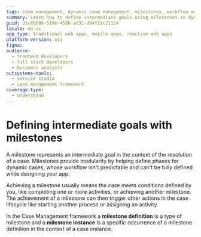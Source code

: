 ```yaml
---
tags: case management, dynamic case management, milestones, workflow management, outsystems
summary: Learn how to define intermediate goals using milestones in dynamic case management with OutSystems 11 (O11).
guid: 31c89686-510e-4586-ad31-d04f21c21154
locale: en-us
app_type: traditional web apps, mobile apps, reactive web apps
platform-version: o11
figma:
audience:
  - frontend developers
  - full stack developers
  - business analysts
outsystems-tools:
  - service studio
  - case management framework
coverage-type:
  - understand
---
```


# Defining intermediate goals with milestones

A milestone represents an intermediate goal in the context of the resolution of a case. Milestones provide modularity by helping define phases for dynamic cases, whose workflow isn't predictable and can't be fully defined while designing your app.

Achieving a milestone usually means the case meets conditions defined by you, like completing one or more activities, or achieving another milestone.
The achievement of a milestone can then trigger other actions in the case lifecycle like starting another process or assigning an activity.

In the Case Management framework a **milestone definition** is a type of milestone and a **milestone instance** is a specific occurrence of a milestone definition in the context of a case instance.
